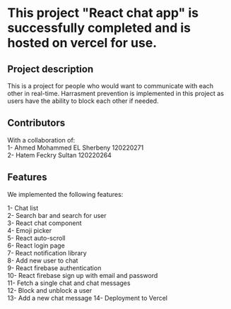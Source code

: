 # This project "React chat app" is successfully completed and is hosted on vercel for use.

## Project description
This is a project for people who would want to communicate with each other in real-time.
Harrasment prevention is implemented in this project as users have the ability to block each other if needed.

## Contributors 

With a collaboration of:  
1- Ahmed Mohammed EL Sherbeny 		120220271  
2- Hatem Feckry Sultan  		      120220264  

## Features 
We implemented the following features: 

1- Chat list  
2- Search bar and search for user  
3- React chat component  
4- Emoji picker    
5- React auto-scroll  
6- React login page  
7- React notification library  
8- Add new user to chat  
9- React firebase authentication  
10- React firebase sign up with email and password      
11- Fetch a single chat and chat messages     
12- Block and unblock a user  
13- Add a new chat message
14- Deployment to Vercel  
